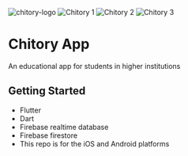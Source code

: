 ![chitory-logo](https://user-images.githubusercontent.com/33707645/209421855-9234a829-5061-4515-bc7f-d2aa97572e46.jpg)
![Chitory 1](https://user-images.githubusercontent.com/33707645/233715394-45b50616-99ea-4fae-a8eb-d5b5d433531b.jpg)
![Chitory 2](https://user-images.githubusercontent.com/33707645/233715399-7834e7a9-8c3a-4f9d-8b2b-00d360e4ce99.jpg)
![Chitory 3](https://user-images.githubusercontent.com/33707645/233715406-770ed127-af91-439c-bc1c-ba89cf85497c.jpg)


# Chitory App

An educational app for students in higher institutions 

## Getting Started
- Flutter
- Dart 
- Firebase realtime database
- Firebase firestore
- This repo is for the iOS and Android platforms

